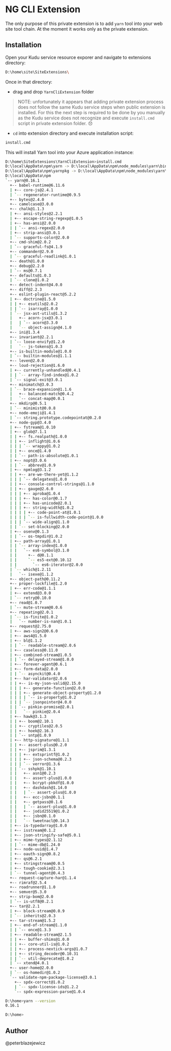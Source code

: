 # NG CLI Extension

The only purpose of this private extension is to add `yarn` tool into your web site tool chain.
At the moment it works only as the private extension.

## Installation

Open your Kudu service resource exporer and navigate to extensions directory:

```bash
D:\home\site\SiteExtensions\
```

Once in that directory:

- drag and drop `YarnCliExtension` folder

> NOTE: unfortunately it appears that adding private extension process does not follow the same Kudu service steps when public extension is installed. For this the next step is required to be done by you manually as the Kudu service does not recognize and execute `install.cmd` script in private extension folder. :disappointed:

- `cd` into extension directory and execute installation script:

```bash
install.cmd
```

This will install Yarn tool into your Azure application instance:

```bash
D:\home\SiteExtensions\YarnCliExtension>install.cmd
D:\local\AppData\npm\yarn -> D:\local\AppData\npm\node_modules\yarn\bin\yarn.js
D:\local\AppData\npm\yarnpkg -> D:\local\AppData\npm\node_modules\yarn\bin\yarn.js
D:\local\AppData\npm
`-- yarn@0.16.1
  +-- babel-runtime@6.11.6
  | +-- core-js@2.4.1
  | `-- regenerator-runtime@0.9.5
  +-- bytes@2.4.0
  +-- camelcase@3.0.0
  +-- chalk@1.1.3
  | +-- ansi-styles@2.2.1
  | +-- escape-string-regexp@1.0.5
  | +-- has-ansi@2.0.0
  | | `-- ansi-regex@2.0.0
  | +-- strip-ansi@3.0.1
  | `-- supports-color@2.0.0
  +-- cmd-shim@2.0.2
  | `-- graceful-fs@4.1.9
  +-- commander@2.9.0
  | `-- graceful-readlink@1.0.1
  +-- death@1.0.0
  +-- debug@2.2.0
  | `-- ms@0.7.1
  +-- defaults@1.0.3
  | `-- clone@1.0.2
  +-- detect-indent@4.0.0
  +-- diff@2.2.3
  +-- eslint-plugin-react@5.2.2
  | +-- doctrine@1.5.0
  | | +-- esutils@2.0.2
  | | `-- isarray@1.0.0
  | `-- jsx-ast-utils@1.3.2
  |   +-- acorn-jsx@3.0.1
  |   | `-- acorn@3.3.0
  |   `-- object-assign@4.1.0
  +-- ini@1.3.4
  +-- invariant@2.2.1
  | `-- loose-envify@1.2.0
  |   `-- js-tokens@1.0.3
  +-- is-builtin-module@1.0.0
  | `-- builtin-modules@1.1.1
  +-- leven@2.0.0
  +-- loud-rejection@1.6.0
  | +-- currently-unhandled@0.4.1
  | | `-- array-find-index@1.0.2
  | `-- signal-exit@3.0.1
  +-- minimatch@3.0.3
  | `-- brace-expansion@1.1.6
  |   +-- balanced-match@0.4.2
  |   `-- concat-map@0.0.1
  +-- mkdirp@0.5.1
  | `-- minimist@0.0.8
  +-- node-emoji@1.4.1
  | `-- string.prototype.codepointat@0.2.0
  +-- node-gyp@3.4.0
  | +-- fstream@1.0.10
  | +-- glob@7.1.1
  | | +-- fs.realpath@1.0.0
  | | +-- inflight@1.0.6
  | | | `-- wrappy@1.0.2
  | | +-- once@1.4.0
  | | `-- path-is-absolute@1.0.1
  | +-- nopt@3.0.6
  | | `-- abbrev@1.0.9
  | +-- npmlog@3.1.2
  | | +-- are-we-there-yet@1.1.2
  | | | `-- delegates@1.0.0
  | | +-- console-control-strings@1.1.0
  | | +-- gauge@2.6.0
  | | | +-- aproba@1.0.4
  | | | +-- has-color@0.1.7
  | | | +-- has-unicode@2.0.1
  | | | +-- string-width@1.0.2
  | | | | +-- code-point-at@1.0.1
  | | | | `-- is-fullwidth-code-point@1.0.0
  | | | `-- wide-align@1.1.0
  | | `-- set-blocking@2.0.0
  | +-- osenv@0.1.3
  | | `-- os-tmpdir@1.0.2
  | +-- path-array@1.0.1
  | | `-- array-index@1.0.0
  | |   `-- es6-symbol@3.1.0
  | |     +-- d@0.1.1
  | |     `-- es5-ext@0.10.12
  | |       `-- es6-iterator@2.0.0
  | `-- which@1.2.11
  |   `-- isexe@1.1.2
  +-- object-path@0.11.2
  +-- proper-lockfile@1.2.0
  | +-- err-code@1.1.1
  | +-- extend@3.0.0
  | `-- retry@0.10.0
  +-- read@1.0.7
  | `-- mute-stream@0.0.6
  +-- repeating@2.0.1
  | `-- is-finite@1.0.2
  |   `-- number-is-nan@1.0.1
  +-- request@2.75.0
  | +-- aws-sign2@0.6.0
  | +-- aws4@1.5.0
  | +-- bl@1.1.2
  | | `-- readable-stream@2.0.6
  | +-- caseless@0.11.0
  | +-- combined-stream@1.0.5
  | | `-- delayed-stream@1.0.0
  | +-- forever-agent@0.6.1
  | +-- form-data@2.0.0
  | | `-- asynckit@0.4.0
  | +-- har-validator@2.0.6
  | | +-- is-my-json-valid@2.15.0
  | | | +-- generate-function@2.0.0
  | | | +-- generate-object-property@1.2.0
  | | | | `-- is-property@1.0.2
  | | | `-- jsonpointer@4.0.0
  | | `-- pinkie-promise@2.0.1
  | |   `-- pinkie@2.0.4
  | +-- hawk@3.1.3
  | | +-- boom@2.10.1
  | | +-- cryptiles@2.0.5
  | | +-- hoek@2.16.3
  | | `-- sntp@1.0.9
  | +-- http-signature@1.1.1
  | | +-- assert-plus@0.2.0
  | | +-- jsprim@1.3.1
  | | | +-- extsprintf@1.0.2
  | | | +-- json-schema@0.2.3
  | | | `-- verror@1.3.6
  | | `-- sshpk@1.10.1
  | |   +-- asn1@0.2.3
  | |   +-- assert-plus@1.0.0
  | |   +-- bcrypt-pbkdf@1.0.0
  | |   +-- dashdash@1.14.0
  | |   | `-- assert-plus@1.0.0
  | |   +-- ecc-jsbn@0.1.1
  | |   +-- getpass@0.1.6
  | |   | `-- assert-plus@1.0.0
  | |   +-- jodid25519@1.0.2
  | |   +-- jsbn@0.1.0
  | |   `-- tweetnacl@0.14.3
  | +-- is-typedarray@1.0.0
  | +-- isstream@0.1.2
  | +-- json-stringify-safe@5.0.1
  | +-- mime-types@2.1.12
  | | `-- mime-db@1.24.0
  | +-- node-uuid@1.4.7
  | +-- oauth-sign@0.8.2
  | +-- qs@6.2.1
  | +-- stringstream@0.0.5
  | +-- tough-cookie@2.3.1
  | `-- tunnel-agent@0.4.3
  +-- request-capture-har@1.1.4
  +-- rimraf@2.5.4
  +-- roadrunner@1.1.0
  +-- semver@5.3.0
  +-- strip-bom@2.0.0
  | `-- is-utf8@0.2.1
  +-- tar@2.2.1
  | +-- block-stream@0.0.9
  | `-- inherits@2.0.3
  +-- tar-stream@1.5.2
  | +-- end-of-stream@1.1.0
  | | `-- once@1.3.3
  | +-- readable-stream@2.1.5
  | | +-- buffer-shims@1.0.0
  | | +-- core-util-is@1.0.2
  | | +-- process-nextick-args@1.0.7
  | | +-- string_decoder@0.10.31
  | | `-- util-deprecate@1.0.2
  | `-- xtend@4.0.1
  +-- user-home@2.0.0
  | `-- os-homedir@1.0.2
  `-- validate-npm-package-license@3.0.1
    +-- spdx-correct@1.0.2
    | `-- spdx-license-ids@1.2.2
    `-- spdx-expression-parse@1.0.4
```
```bash
D:\home>yarn --version
0.16.1

D:\home>
```

## Author

@peterblazejewicz
